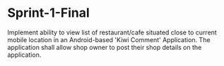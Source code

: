 # Sprint-1-Final
Implement ability to view list of restaurant/cafe situated close to current mobile location in an Android-based 'Kiwi Comment' Application. The application shall allow shop owner to post their shop details on the application.
